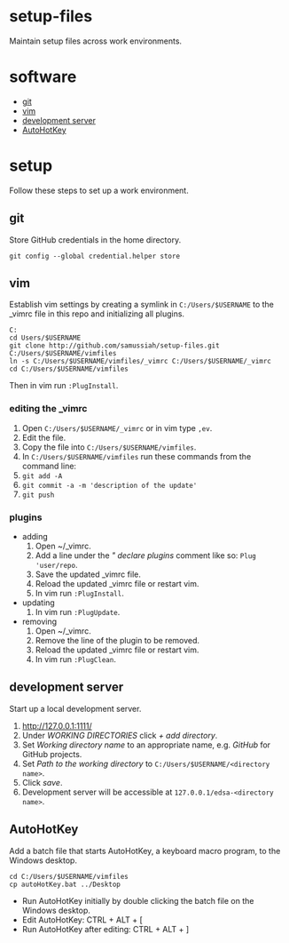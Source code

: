 # setup-files
Maintain setup files across work environments.

# software
* [git](https://git-scm.com/)
* [vim](http://www.vim.org/)
* [development server](http://www.easyphp.org/)
* [AutoHotKey](https://autohotkey.com/)

# setup
Follow these steps to set up a work environment.

## git
Store GitHub credentials in the home directory.

```
git config --global credential.helper store
```

## vim
Establish vim settings by creating a symlink in `C:/Users/$USERNAME` to the \_vimrc file in this repo and initializing all plugins.

```
C:
cd Users/$USERNAME
git clone http://github.com/samussiah/setup-files.git C:/Users/$USERNAME/vimfiles
ln -s C:/Users/$USERNAME/vimfiles/_vimrc C:/Users/$USERNAME/_vimrc
cd C:/Users/$USERNAME/vimfiles
```

Then in vim run `:PlugInstall`.

### editing the \_vimrc
1. Open `C:/Users/$USERNAME/_vimrc` or in vim type `,ev`.
2. Edit the file.
3. Copy the file into `C:/Users/$USERNAME/vimfiles`.
4. In `C:/Users/$USERNAME/vimfiles` run these commands from the command line:
  1. `git add -A`
  2. `git commit -a -m 'description of the update'`
  3. `git push`

### plugins

* adding
  1. Open ~/\_vimrc.
  2. Add a line under the _" declare plugins_ comment like so: `Plug 'user/repo`.
  3. Save the updated \_vimrc file.
  4. Reload the updated \_vimrc file or restart vim.
  5. In vim run `:PlugInstall`.
* updating
  1. In vim run `:PlugUpdate`.
* removing
  1. Open ~/\_vimrc.
  2. Remove the line of the plugin to be removed.
  3. Reload the updated \_vimrc file or restart vim.
  4. In vim run `:PlugClean`.

## development server
Start up a local development server.

1. http://127.0.0.1:1111/
2. Under _WORKING DIRECTORIES_ click _+ add directory_.
3. Set _Working directory name_ to an appropriate name, e.g. _GitHub_ for GitHub projects.
4. Set _Path to the working directory_ to `C:/Users/$USERNAME/<directory name>`.
5. Click _save_.
6. Development server will be accessible at `127.0.0.1/edsa-<directory name>`.

## AutoHotKey
Add a batch file that starts AutoHotKey, a keyboard macro program, to the Windows desktop.

```
cd C:/Users/$USERNAME/vimfiles
cp autoHotKey.bat ../Desktop
```

* Run AutoHotKey initially by double clicking the batch file on the Windows desktop.
* Edit AutoHotKey: CTRL + ALT + [
* Run AutoHotKey after editing: CTRL + ALT + ]
